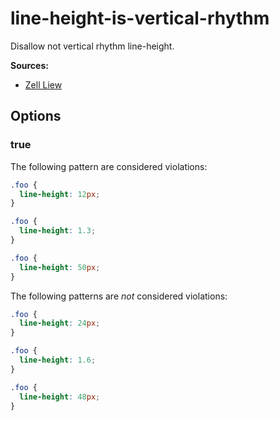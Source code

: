 # line-height-is-vertical-rhythm

Disallow not vertical rhythm line-height.

**Sources:**

- [Zell Liew](https://zellwk.com/blog/why-vertical-rhythms/)

## Options

### true

The following pattern are considered violations:

```css
.foo {
  line-height: 12px;
}
```

```css
.foo {
  line-height: 1.3;
}
```

```css
.foo {
  line-height: 50px;
}
```

The following patterns are _not_ considered violations:

```css
.foo {
  line-height: 24px;
}
```

```css
.foo {
  line-height: 1.6;
}
```

```css
.foo {
  line-height: 48px;
}
```

